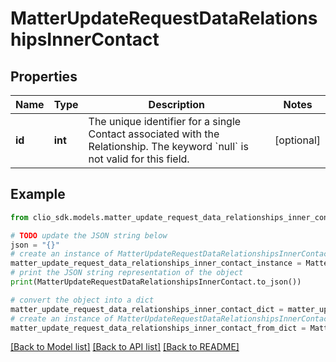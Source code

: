 # MatterUpdateRequestDataRelationshipsInnerContact


## Properties

Name | Type | Description | Notes
------------ | ------------- | ------------- | -------------
**id** | **int** | The unique identifier for a single Contact associated with the Relationship. The keyword &#x60;null&#x60; is not valid for this field. | [optional] 

## Example

```python
from clio_sdk.models.matter_update_request_data_relationships_inner_contact import MatterUpdateRequestDataRelationshipsInnerContact

# TODO update the JSON string below
json = "{}"
# create an instance of MatterUpdateRequestDataRelationshipsInnerContact from a JSON string
matter_update_request_data_relationships_inner_contact_instance = MatterUpdateRequestDataRelationshipsInnerContact.from_json(json)
# print the JSON string representation of the object
print(MatterUpdateRequestDataRelationshipsInnerContact.to_json())

# convert the object into a dict
matter_update_request_data_relationships_inner_contact_dict = matter_update_request_data_relationships_inner_contact_instance.to_dict()
# create an instance of MatterUpdateRequestDataRelationshipsInnerContact from a dict
matter_update_request_data_relationships_inner_contact_from_dict = MatterUpdateRequestDataRelationshipsInnerContact.from_dict(matter_update_request_data_relationships_inner_contact_dict)
```
[[Back to Model list]](../README.md#documentation-for-models) [[Back to API list]](../README.md#documentation-for-api-endpoints) [[Back to README]](../README.md)


